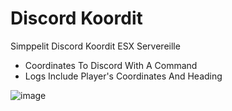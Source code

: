 # Discord Koordit
   Simppelit Discord Koordit ESX Servereille

- Coordinates To Discord With A Command
- Logs Include Player's Coordinates And Heading

![image](https://media.discordapp.net/attachments/830767474273550346/923564381655142410/unknown.png?width=400&height=167)

